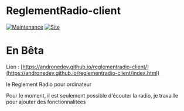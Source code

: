 # ReglementRadio-client

[![Maintenance](https://img.shields.io/badge/Maintained%3F-yes-green.svg)](https://GitHub.com/Naereen/StrapDown.js/graphs/commit-activity)
[![Site](https://img.shields.io/website-up-down-green-red/http/github.io.svg)](https://andronedev.github.io/reglementradio-client/index.html)
# En Bêta

Lien : [https://andronedev.github.io/reglementradio-client/](https://andronedev.github.io/reglementradio-client/index.html)


le Reglement Radio pour ordinateur

Pour le moment, il est seulement possible d'écouter la radio, je travaille pour ajouter des fonctionnalitées
